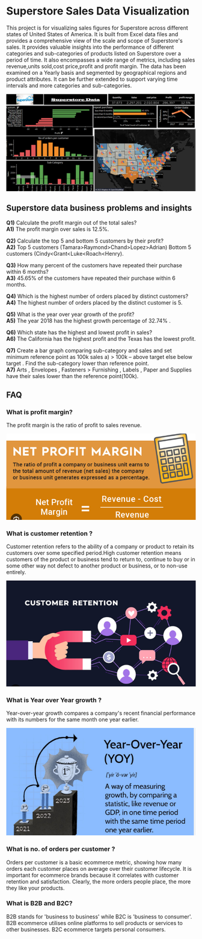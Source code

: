 #  Superstore Sales Data Visualization  

This project is for visualizing sales figures for Superstore across different states of United States of America. It is built from Excel data files and provides a comprehensive view of the scale and scope of Superstore's sales. It provides valuable insights into the performance of different categories and sub-categories of products listed on Superstore over a period of time. It also encompasses a wide range of metrics, including sales revenue,units sold,cost price,profit and profit margin. The data has been examined on a Yearly basis and segmented by geographical regions and product attributes. It can be further extended to support varying time intervals and more categories and sub-categories.

![Alt text](Superstore_dashboard.PNG?raw=true "Title")  

## Superstore data business problems and insights  

**Q1)**  Calculate the profit margin out of the total sales?  
**A1)**  The profit margin over sales is 12.5%.  

**Q2)**  Calculate the top 5 and bottom 5 customers by their profit?  
**A2)**  Top 5 customers (Tamara>Raymond>Chand>Lopez>Adrian)
         Bottom 5 customers (Cindy<Grant<Luke<Roach<Henry).  
         
**Q3)**  How many percent of the customers have repeated their purchase within 6 months?  
**A3)**  45.65% of the customers have repeated their purchase within 6 months.  

**Q4)**  Which is the highest number of orders placed by distinct customers?  
**A4)**  The highest number of orders placed by the distinct customer is 5.  

**Q5)**  What is the year over year growth of the profit?  
**A5)**  The year 2018 has the highest growth percentage of 32.74% .  

**Q6)**  Which state has the highest and lowest profit in sales?  
**A6)**  The California has the highest profit and the Texas has the lowest profit.  

**Q7)**  Create a bar graph comparing sub-category and sales and set minimum reference point as 100k sales a)       > 100k – above target else below target . Find the sub-category lower than reference point.   
**A7)**  Arts , Envelopes , Fasteners > Furnishing , Labels , Paper and Supplies have their sales lower than the reference point(100k).  

## FAQ  

### What is profit margin?  
The profit margin is the ratio of profit to sales revenue.  

![Alt text](profit_margin.PNG?raw=true "Title")

### What is customer retention ?  
Customer retention refers to the ability of a company or product to retain its customers over some specified period.High customer retention means customers of the product or business tend to return to, 
continue to buy or in some other way not defect to another product or business, or to non-use entirely.  

![Alt text](retention.PNG?raw=true "Title")

### What is Year over Year growth ?  
Year-over-year growth compares a company's recent financial performance with its numbers for the same month one year earlier.  

![Alt text](year.PNG?raw=true "Title")

### What is no. of orders per customer ?  
Orders per customer is a basic ecommerce metric, showing how many orders each customer places on average over their customer lifecycle. It is important for ecommerce brands because it correlates with customer retention and satisfaction. Clearly, the more orders people place, the more they like your products.  

### What is B2B and B2C?  
B2B stands for 'business to business' while B2C is 'business to consumer'.
B2B ecommerce utilises online platforms to sell products or services to other businesses. B2C ecommerce targets personal consumers.  


